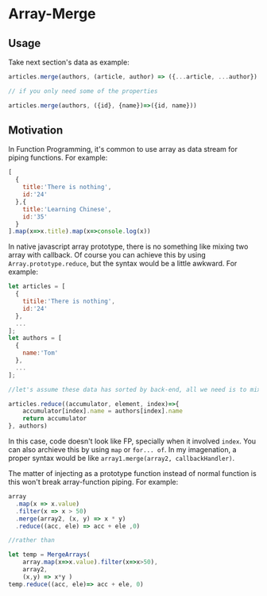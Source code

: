 # Array-Merge

## Usage

Take next section's data as example:

```js
articles.merge(authors, (article, author) => ({...article, ...author}) )

// if you only need some of the properties

articles.merge(authors, ({id}, {name})=>({id, name}))
```

## Motivation

In Function Programming, it's common to use array as data stream for piping functions. For example:

```js
[
  {
    title:'There is nothing',
    id:'24'
  },{
    title:'Learning Chinese',
    id:'35'
  }
].map(x=>x.title).map(x=>console.log(x))

```

In native javascript array prototype, there is no something like mixing two array with callback. Of course you can achieve this by using `Array.prototype.reduce`, but the syntax would be a little awkward. For example:

```js
let articles = [
  {
    titile:'There is nothing',
    id:'24'
  },
  ...
];
let authors = [
  {
    name:'Tom'
  },
  ...
];

//let's assume these data has sorted by back-end, all we need is to mix these two array by order

articles.reduce((accumulator, element, index)=>{
    accumulator[index].name = authors[index].name
    return accumulator
}, authors)
```

In this case, code doesn't look like FP, specially when it involved `index`.  You can also archieve this by using `map` or `for... of`. In my imagenation, a proper syntax would be like `array1.merge(array2, callbackHandler)`.

The matter of injecting as a prototype function instead of normal function is this won't break array-function piping. For example:

```js
array
  .map(x => x.value)
  .filter(x => x > 50)
  .merge(array2, (x, y) => x * y)
  .reduce((acc, ele) => acc + ele ,0)

//rather than

let temp = MergeArrays(
    array.map(x=>x.value).filter(x=>x>50), 
    array2,
    (x,y) => x*y )
temp.reduce((acc, ele)=> acc + ele, 0)
```

